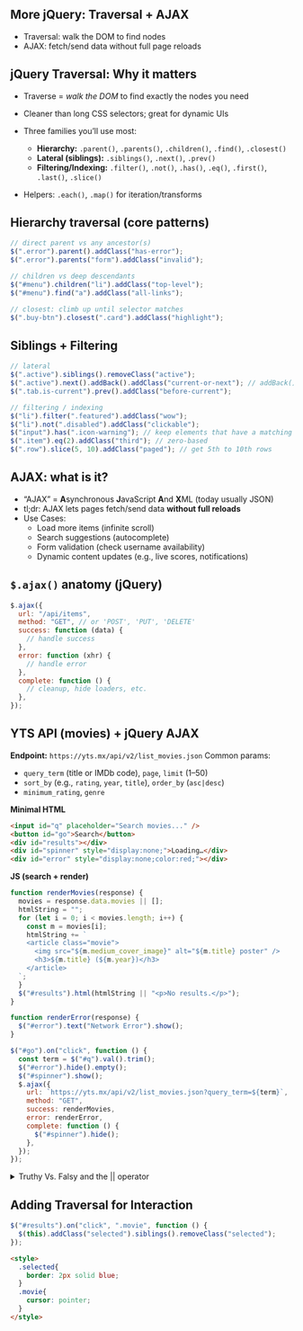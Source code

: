 ## More jQuery: Traversal + AJAX

- Traversal: walk the DOM to find nodes
- AJAX: fetch/send data without full page reloads

## jQuery Traversal: Why it matters

- Traverse = _walk the DOM_ to find exactly the nodes you need
- Cleaner than long CSS selectors; great for dynamic UIs
- Three families you’ll use most:

  - **Hierarchy:** `.parent()`, `.parents()`, `.children()`, `.find()`, `.closest()`
  - **Lateral (siblings):** `.siblings()`, `.next()`, `.prev()`
  - **Filtering/Indexing:** `.filter()`, `.not()`, `.has()`, `.eq()`, `.first()`, `.last()`, `.slice()`

- Helpers: `.each()`, `.map()` for iteration/transforms

## Hierarchy traversal (core patterns)

```js
// direct parent vs any ancestor(s)
$(".error").parent().addClass("has-error");
$(".error").parents("form").addClass("invalid");

// children vs deep descendants
$("#menu").children("li").addClass("top-level");
$("#menu").find("a").addClass("all-links");

// closest: climb up until selector matches
$(".buy-btn").closest(".card").addClass("highlight");
```

## Siblings + Filtering

```js
// lateral
$(".active").siblings().removeClass("active");
$(".active").next().addBack().addClass("current-or-next"); // addBack() includes original se
$(".tab.is-current").prev().addClass("before-current");

// filtering / indexing
$("li").filter(".featured").addClass("wow");
$("li").not(".disabled").addClass("clickable");
$("input").has(".icon-warning"); // keep elements that have a matching descendant
$(".item").eq(2).addClass("third"); // zero-based
$(".row").slice(5, 10).addClass("paged"); // get 5th to 10th rows
```

## AJAX: what is it?

- “AJAX” = **A**synchronous **J**avaScript **A**nd **X**ML (today usually JSON)
- tl;dr: AJAX lets pages fetch/send data **without full reloads**
- Use Cases:
  - Load more items (infinite scroll)
  - Search suggestions (autocomplete)
  - Form validation (check username availability)
  - Dynamic content updates (e.g., live scores, notifications)

## `$.ajax()` anatomy (jQuery)

```js
$.ajax({
  url: "/api/items",
  method: "GET", // or 'POST', 'PUT', 'DELETE'
  success: function (data) {
    // handle success
  },
  error: function (xhr) {
    // handle error
  },
  complete: function () {
    // cleanup, hide loaders, etc.
  },
});
```

## YTS API (movies) + jQuery AJAX

**Endpoint:** `https://yts.mx/api/v2/list_movies.json`
Common params:

- `query_term` (title or IMDb code), `page`, `limit` (1–50)
- `sort_by` (e.g., `rating`, `year`, `title`), `order_by` (`asc|desc`)
- `minimum_rating`, `genre`

**Minimal HTML**

```html
<input id="q" placeholder="Search movies..." />
<button id="go">Search</button>
<div id="results"></div>
<div id="spinner" style="display:none;">Loading…</div>
<div id="error" style="display:none;color:red;"></div>
```

**JS (search + render)**

```js
function renderMovies(response) {
  movies = response.data.movies || [];
  htmlString = "";
  for (let i = 0; i < movies.length; i++) {
    const m = movies[i];
    htmlString += `
    <article class="movie">
      <img src="${m.medium_cover_image}" alt="${m.title} poster" />
      <h3>${m.title} (${m.year})</h3>
    </article>
  `;
  }
  $("#results").html(htmlString || "<p>No results.</p>");
}

function renderError(response) {
  $("#error").text("Network Error").show();
}

$("#go").on("click", function () {
  const term = $("#q").val().trim();
  $("#error").hide().empty();
  $("#spinner").show();
  $.ajax({
    url: `https://yts.mx/api/v2/list_movies.json?query_term=${term}`,
    method: "GET",
    success: renderMovies,
    error: renderError,
    complete: function () {
      $("#spinner").hide();
    },
  });
});
```

<details>
<summary>Truthy Vs. Falsy and the || operator</summary>
In JavaScript, **truthy** and **falsy** values determine how expressions are evaluated in conditional contexts such as inside `if` statements or logical operations like `||` (OR) and `&&` (AND).

---

### Truthy vs. Falsy

- A **truthy** value is _anything_ that is considered `true` when evaluated in a Boolean context.
- A **falsy** value is _anything_ that is considered `false`.

#### Truthy examples:

```js
if ("hello") console.log("truthy!"); // runs
if (42) console.log("truthy!"); // runs
if ([]) console.log("truthy!"); // runs
if ({}) console.log("truthy!"); // runs
```

#### Falsy values:

Only **7 values** are falsy in JavaScript:

```js
false;
0 - 0;
0n; // BigInt zero
(""); // empty string
null;
undefined;
NaN;
```

Everything else (objects, arrays, non-empty strings, etc.) is **truthy**.

---

### The `||` (Logical OR) Operator

The **logical OR** (`||`) operator returns the **first truthy value** it finds or the **last value** if all are falsy.

#### Example 1 – Default Values:

```js
let name = userInput || "Guest";
```

If `userInput` is falsy (e.g., `""` or `undefined`), `"Guest"` is used.

#### Example 2 – Evaluation Order:

```js
console.log(false || "hello"); // "hello"
console.log(null || 0 || "yes"); // "yes"
console.log("A" || "B"); // "A" (since "A" is truthy)
```

#### Example 3 – Real-world Use:

```js
let apiKey = process.env.API_KEY || "default-key";
```

If no environment variable exists, `"default-key"` will be used.

---

### Quick Tip:

`||` does **not** always return `true` or `false`;
it returns the **actual operand**; the first truthy one.

</details>

## Adding Traversal for Interaction

```js
$("#results").on("click", ".movie", function () {
  $(this).addClass("selected").siblings().removeClass("selected");
});
```

```html
<style>
  .selected{
    border: 2px solid blue;
  }
  .movie{
    cursor: pointer;
  }
</style>
```
